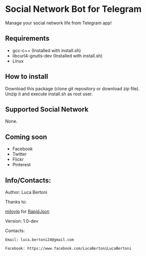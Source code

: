 # Social Network Bot for Telegram  
Manage your social network life from Telegram app!  

## Requirements

- gcc-c++ (Installed with install.sh)
- libcurl4-gnutls-dev (Installed with install.sh)
- Linux

## How to install

Download this package (clone git repository or download zip file).  
Unzip it and execute install.sh as root user.

## Supported Social Network

None.

## Coming soon

- Facebook  
- Twitter
- Flickr  
- Pinterest  


## Info/Contacts:

Author: Luca Bertoni

Thanks to:

[miloyip](https://github.com/miloyip/ "miloyip GitHub profile") for [RapidJson](https://github.com/miloyip/rapidjson "RapidJson repository")

Version: 1.0-dev

Contacts:

	Email: luca.bertoni24@gmail.com

	Facebook: https://www.facebook.com/LucaBertoniLucaBertoni

